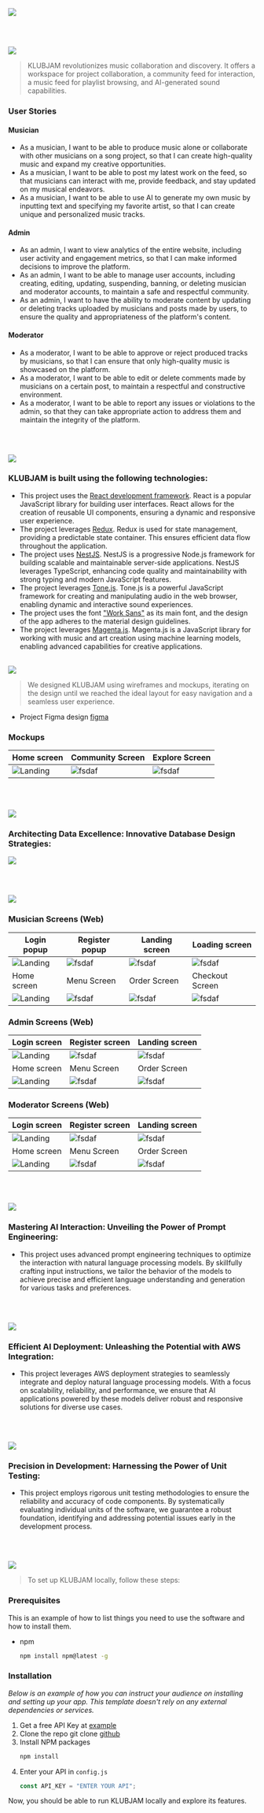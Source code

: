 <img src="./readme/title1.svg"/>

<br><br>

<!-- project philosophy -->
<img src="./readme/title2.svg"/>

> KLUBJAM revolutionizes music collaboration and discovery. It offers a workspace for project collaboration, a community feed for interaction, a music feed for playlist browsing, and AI-generated sound capabilities.

### User Stories

#### Musician

- As a musician, I want to be able to produce music alone or collaborate with other musicians on a song project, so that I can create high-quality music and expand my creative opportunities.
- As a musician, I want to be able to post my latest work on the feed, so that musicians can interact with me, provide feedback, and stay updated on my musical endeavors.
- As a musician, I want to be able to use AI to generate my own music by inputting text and specifying my favorite artist, so that I can create unique and personalized music tracks.
  <br>

#### Admin

- As an admin, I want to view analytics of the entire website, including user activity and engagement metrics, so that I can make informed decisions to improve the platform.
- As an admin, I want to be able to manage user accounts, including creating, editing, updating, suspending, banning, or deleting musician and moderator accounts, to maintain a safe and respectful community.
- As an admin, I want to have the ability to moderate content by updating or deleting tracks uploaded by musicians and posts made by users, to ensure the quality and appropriateness of the platform's content.
  <br>

#### Moderator

- As a moderator, I want to be able to approve or reject produced tracks by musicians, so that I can ensure that only high-quality music is showcased on the platform.
- As a moderator, I want to be able to edit or delete comments made by musicians on a certain post, to maintain a respectful and constructive environment.
- As a moderator, I want to be able to report any issues or violations to the admin, so that they can take appropriate action to address them and maintain the integrity of the platform.

<br><br>

<!-- Tech stack -->
<img src="./readme/title3.svg"/>

### KLUBJAM is built using the following technologies:

- This project uses the [React development framework](https://react.dev/). React is a popular JavaScript library for building user interfaces. React allows for the creation of reusable UI components, ensuring a dynamic and responsive user experience.
- The project leverages [Redux](https://redux.js.org/). Redux is used for state management, providing a predictable state container. This ensures efficient data flow throughout the application.
- The project uses [NestJS](https://nestjs.com/). NestJS is a progressive Node.js framework for building scalable and maintainable server-side applications. NestJS leverages TypeScript, enhancing code quality and maintainability with strong typing and modern JavaScript features.
- The project leverages [Tone.js](https://tonejs.github.io/). Tone.js is a powerful JavaScript framework for creating and manipulating audio in the web browser, enabling dynamic and interactive sound experiences.
- The project uses the font ["Work Sans"](https://fonts.google.com/specimen/Work+Sans) as its main font, and the design of the app adheres to the material design guidelines.
- The project leverages [Magenta.js](https://magenta.tensorflow.org/js-announce). Magenta.js is a JavaScript library for working with music and art creation using machine learning models, enabling advanced capabilities for creative applications.
  <br><br>

<!-- UI UX -->
<img src="./readme/title4.svg"/>

> We designed KLUBJAM using wireframes and mockups, iterating on the design until we reached the ideal layout for easy navigation and a seamless user experience.

- Project Figma design [figma](https://www.figma.com/design/AdFpHZHqfDga3fu1TE4QB2/KLUBJAM?node-id=0-1&t=MsWQ7YJPFsrEGOuV-0)

### Mockups

| Home screen                                  | Community Screen                        | Explore Screen                             |
| -------------------------------------------- | --------------------------------------- | ------------------------------------------ |
| ![Landing](./readme/demo/Landing%20Page.png) | ![fsdaf](./readme/demo/Home%20Page.png) | ![fsdaf](./readme/demo/Explore%20Page.png) |

<br><br>

<!-- Database Design -->
<img src="./readme/title5.svg"/>

### Architecting Data Excellence: Innovative Database Design Strategies:

<img src="./readme/demo/KLUBJAM-DB.png"/>

<br><br>

<!-- Implementation -->
<img src="./readme/title6.svg"/>

### Musician Screens (Web)

| Login popup                               | Register popup                          | Landing screen                          | Loading screen                          |
| ----------------------------------------- | --------------------------------------- | --------------------------------------- | --------------------------------------- |
| ![Landing](https://placehold.co/900x1600) | ![fsdaf](https://placehold.co/900x1600) | ![fsdaf](https://placehold.co/900x1600) | ![fsdaf](https://placehold.co/900x1600) |
| Home screen                               | Menu Screen                             | Order Screen                            | Checkout Screen                         |
| ![Landing](https://placehold.co/900x1600) | ![fsdaf](https://placehold.co/900x1600) | ![fsdaf](https://placehold.co/900x1600) | ![fsdaf](https://placehold.co/900x1600) |

### Admin Screens (Web)

| Login screen                            | Register screen                       | Landing screen                        |
| --------------------------------------- | ------------------------------------- | ------------------------------------- |
| ![Landing](./readme/demo/1440x1024.png) | ![fsdaf](./readme/demo/1440x1024.png) | ![fsdaf](./readme/demo/1440x1024.png) |
| Home screen                             | Menu Screen                           | Order Screen                          |
| ![Landing](./readme/demo/1440x1024.png) | ![fsdaf](./readme/demo/1440x1024.png) | ![fsdaf](./readme/demo/1440x1024.png) |

### Moderator Screens (Web)

| Login screen                            | Register screen                       | Landing screen                        |
| --------------------------------------- | ------------------------------------- | ------------------------------------- |
| ![Landing](./readme/demo/1440x1024.png) | ![fsdaf](./readme/demo/1440x1024.png) | ![fsdaf](./readme/demo/1440x1024.png) |
| Home screen                             | Menu Screen                           | Order Screen                          |
| ![Landing](./readme/demo/1440x1024.png) | ![fsdaf](./readme/demo/1440x1024.png) | ![fsdaf](./readme/demo/1440x1024.png) |

<br><br>

<!-- Prompt Engineering -->
<img src="./readme/title7.svg"/>

### Mastering AI Interaction: Unveiling the Power of Prompt Engineering:

- This project uses advanced prompt engineering techniques to optimize the interaction with natural language processing models. By skillfully crafting input instructions, we tailor the behavior of the models to achieve precise and efficient language understanding and generation for various tasks and preferences.

<br><br>

<!-- AWS Deployment -->
<img src="./readme/title8.svg"/>

### Efficient AI Deployment: Unleashing the Potential with AWS Integration:

- This project leverages AWS deployment strategies to seamlessly integrate and deploy natural language processing models. With a focus on scalability, reliability, and performance, we ensure that AI applications powered by these models deliver robust and responsive solutions for diverse use cases.

<br><br>

<!-- Unit Testing -->
<img src="./readme/title9.svg"/>

### Precision in Development: Harnessing the Power of Unit Testing:

- This project employs rigorous unit testing methodologies to ensure the reliability and accuracy of code components. By systematically evaluating individual units of the software, we guarantee a robust foundation, identifying and addressing potential issues early in the development process.

<br><br>

<!-- How to run -->
<img src="./readme/title10.svg"/>

> To set up KLUBJAM locally, follow these steps:

### Prerequisites

This is an example of how to list things you need to use the software and how to install them.

- npm
  ```sh
  npm install npm@latest -g
  ```

### Installation

_Below is an example of how you can instruct your audience on installing and setting up your app. This template doesn't rely on any external dependencies or services._

1. Get a free API Key at [example](https://example.com)
2. Clone the repo
   git clone [github](https://github.com/your_username_/Project-Name.git)
3. Install NPM packages
   ```sh
   npm install
   ```
4. Enter your API in `config.js`
   ```js
   const API_KEY = "ENTER YOUR API";
   ```

Now, you should be able to run KLUBJAM locally and explore its features.
